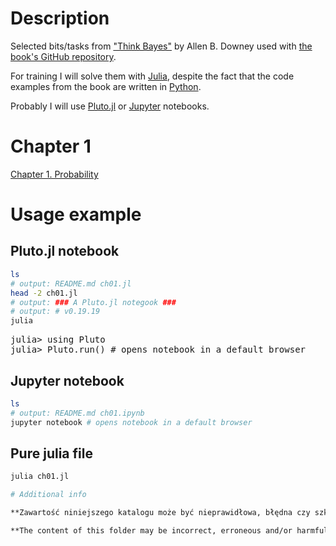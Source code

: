 # Description

Selected bits/tasks from ["Think Bayes"](https://allendowney.github.io/ThinkBayes2/index.html) by Allen B. Downey used with [the book's GitHub repository](https://github.com/AllenDowney/ThinkBayes2/).

For training I will solve them with [Julia](https://julialang.org/), despite the fact that the code examples from the book are written in [Python](https://www.python.org/).

Probably I will use [Pluto.jl](https://plutojl.org/) or [Jupyter](https://jupyter.org/) notebooks.

# Chapter 1

[Chapter 1. Probability](https://allendowney.github.io/ThinkBayes2/chap01.html)

# Usage example

## Pluto.jl notebook

``` bash
ls
# output: README.md ch01.jl
head -2 ch01.jl
# output: ### A Pluto.jl notegook ###
# output: # v0.19.19
julia
```

<pre>
julia> using Pluto
julia> Pluto.run() # opens notebook in a default browser
</pre>

## Jupyter notebook

``` bash
ls
# output: README.md ch01.ipynb
jupyter notebook # opens notebook in a default browser
```

## Pure julia file

```bash
julia ch01.jl

# Additional info

**Zawartość niniejszego katalogu może być nieprawidłowa, błędna czy szkodliwa. Używaj na własne ryzyko.**

**The content of this folder may be incorrect, erroneous and/or harmful. Use it at Your own risk.**
